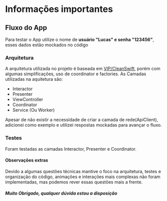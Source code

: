 # Informações importantes

## Fluxo do App

Para testar o App utilize o nome de **usuário "Lucas" e senha "123456"**, esses dados estão mockados no código

### Arquitetura

A arquitetura utilizada no projeto é baseada em [VIP/CleanSwift](https://clean-swift.com/), porém com algumas simplificações, uso de coordinator e factories.
As Camadas utilizadas na aquitetura são:
- Interactor
- Presenter
- ViewController
- Coordinator
- Service \(Ou Worker)

Apesar de não existir a necessidade de criar a camada de rede\(ApiClient), adicionei como exemplo e utilizei respostas mockadas para avançar o fluxo.

### Testes

Foram testadas as camadas Interactor, Presenter e Coordinator.

#### Observações extras

Devido a algumas questões técnicas mantive o foco na arquitetura, testes e organização do código, 
animações e interações mais complexas não foram implementadas, mas podemos rever essas questões mais a frente.

##### **Muito Obrigado, qualquer dúvida estou a disposição**
